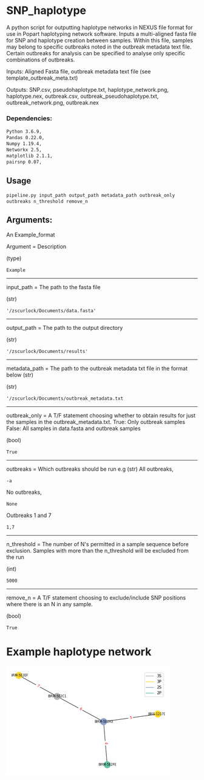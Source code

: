 # SNP_haplotype
A python script for outputting haplotype networks in NEXUS file format for use in Popart haplotyping network software.
Inputs a multi-aligned fasta file for SNP and haplotype creation between samples. Within this file, samples may belong to specific outbreaks noted in the outbreak metadata text file. Certain outbreaks for analysis can be specified to analyse only specific combinations of outbreaks.

Inputs: Aligned Fasta file, outbreak metadata text file (see template_outbreak_meta.txt)

Outputs: SNP.csv, pseudohaplotype.txt, haplotype_network.png, haplotype.nex, outbreak.csv, outbreak_pseudohaplotype.txt, outbreak_network.png, outbreak.nex

### Dependencies:
```python3
Python 3.6.9,
Pandas 0.22.0,
Numpy 1.19.4,
Networkx 2.5,
matplotlib 2.1.1,
pairsnp 0.07,
```

## Usage
```python3
pipeline.py input_path output_path metadata_path outbreak_only outbreaks n_threshold remove_n
```
## Arguments:
An Example_format

Argument = Description

(type)
```
Example
```
-----
input_path = The path to the fasta file

(str)
```
'/zscurlock/Documents/data.fasta'
```
------

output_path = The path to the output directory

(str)
```
'/zscurlock/Documents/results'
```
------

metadata_path = The path to the outbreak metadata txt file in the format below (str)

(str)
```
'/zscurlock/Documents/outbreak_metadata.txt
```
------

outbreak_only = A T/F statement choosing whether to obtain results for just the samples in the outbreak_metadata.txt.
		True: Only outbreak samples
		False: All samples in data.fasta and outbreak samples
		
(bool)
```
True
```
------

outbreaks = Which outbreaks should be run e.g
(str)
All outbreaks,
```
-a
```
No outbreaks,
```
None
```
Outbreaks 1 and 7
```
1,7
```
------

n_threshold = The number of N's permitted in a sample sequence before exclusion. Samples with more than the n_threshold will be excluded from the run

(int)
```
5000
```
------

remove_n = A T/F statement choosing to exclude/include SNP positions where there is an N in any sample.

(bool)
```
True
```
# Example haplotype network

![plot](https://github.com/ZScurlock/SNP_haplotype/blob/main/Example_haplotype_network.png?raw=true)
